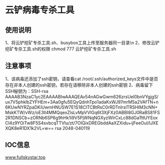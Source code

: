 # 云铲病毒专杀工具
## 使用说明
1、将云铲挖矿专杀工具.sh、busybox工具上传至服务器同一目录\n
2、修改云铲挖矿专杀工具.sh的权限 chmod 777 云铲挖矿专杀工具.sh
## 注意事项
1、该病毒还添加了ssh密钥，请查看cat /root/.ssh/authorized_keys文件中是否存在非本人创建的ssh密钥，若存在请移除非本人创建的ssh密钥
2、病毒留下SSH秘钥为：SSH-rsa
AAAAB3NzaC1yc2EAAAABIwAAAQEAv54nAGwGwm626zrsUeI0bnVYgjgS/ux7V5phklbZYFHEm+3Aa0gfu5EQyQdnhTpo1adaKxWJ97mrM5a2VAfTN+n6KUwNYRZpaDKiUwmHNUSW7E1S18ClTCBtRsC0rRDTnIrslTRSHlM3cNN+MskKTW/vWz/oE3ll4MMQqexZlsLvMpVVlGq6t3XjFXz0ABBI8GJ0RaBS81FS2R1DNSCb+zORNb6SP6g9hHk1i9V5PjWNqNGXyzWIrCxLc88dGaTttUYEoxCl4z9YOiTw8F5S4svbcqTTVIu/zt/7OIQixDREGbddAaXZXidu+ijFeeOul/lJXEXQK8eR1DX1k2VL+w== rsa 2048-040119
## IOC信息
www.fullskystar.top
